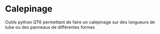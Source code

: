 # Calepinage
Outils python QT6 permettant de faire un calepinage sur des longueurs de tube ou des panneaux de différentes formes
